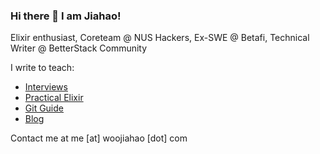 ### Hi there 👋 I am Jiahao!

Elixir enthusiast, Coreteam @ NUS Hackers, Ex-SWE @ Betafi, Technical Writer @ BetterStack Community

I write to teach:

- [Interviews](https://interviews.woojiahao.com)
- [Practical Elixir](https://practical-elixir.woojiahao.com/)
- [Git Guide](https://woojiahao.com/git-guide)
- [Blog](https://blog.woojiahao.com)

Contact me at me [at] woojiahao [dot] com
